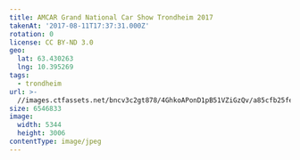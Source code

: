 ```yaml
---
title: AMCAR Grand National Car Show Trondheim 2017
takenAt: '2017-08-11T17:37:31.000Z'
rotation: 0
license: CC BY-ND 3.0
geo:
  lat: 63.430263
  lng: 10.395269
tags:
  - trondheim
url: >-
  //images.ctfassets.net/bncv3c2gt878/4GhkoAPonD1pB51VZiGzQv/a85cfb25fe23e3f57e866a2b97186034/amcar-grand-national-car-show-trondheim-2017_35699646503_o
size: 6546833
image:
  width: 5344
  height: 3006
contentType: image/jpeg
---
```


